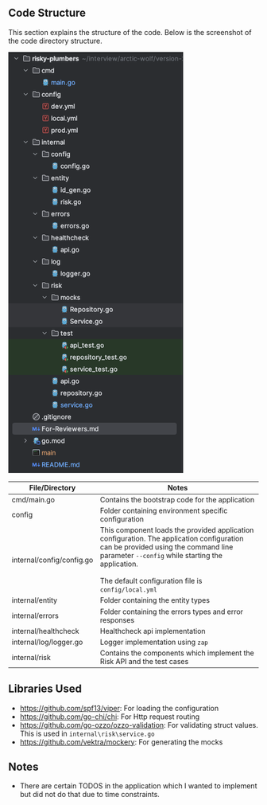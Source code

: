 ## Code Structure

This section explains the structure of the code. Below is the screenshot of the code directory structure.

![img.png](img.png)

| File/Directory            | Notes                                                                                                                                                                                                                                      |
|---------------------------|--------------------------------------------------------------------------------------------------------------------------------------------------------------------------------------------------------------------------------------------|
| cmd/main.go               | Contains the bootstrap code for the application                                                                                                                                                                                            |
| config                    | Folder containing environment specific configuration                                                                                                                                                                                       |
| internal/config/config.go | This component loads the provided application configuration. The application configuration can be provided using the command line parameter `--config` while starting the application.<br/><br/>The default configuration file is `config/local.yml` |
| internal/entity           | Folder containing the entity types                                                                                                                                                                                                         |
| internal/errors           | Folder containing the errors types and error responses                                                                                                                                                                                     |
| internal/healthcheck      | Healthcheck api implementation                                                                                                                                                                                                             |
| internal/log/logger.go    | Logger implementation using `zap`                                                                                                                                                                                                          |
| internal/risk             | Contains the components which implement the Risk API and the test cases                                 |


## Libraries Used
- https://github.com/spf13/viper: For loading the configuration
- https://github.com/go-chi/chi: For Http request routing
- https://github.com/go-ozzo/ozzo-validation: For validating struct values. This is used in `internal\risk\service.go`
- https://github.com/vektra/mockery: For generating the mocks


## Notes
- There are certain TODOS in the application which I wanted to implement but did not do that due to time constraints.
